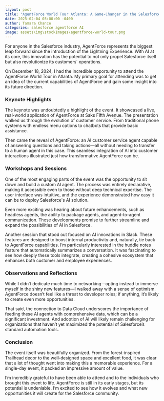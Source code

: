 ```yaml
---
layout: post
title: "AgentForce World Tour Atlanta: A Game-Changer in the Salesforce Ecosystem"
date: 2025-02-04 05:00:00 -0400
author: Tamara Chance
categories: salesforce agentforce AI
image: assets\img\stockImages\agentforce-world-tour.png
---
```

For anyone in the Salesforce industry, AgentForce represents the biggest leap forward since the introduction of the Lightning Experience. With AI at its core, this innovation has the potential to not only propel Salesforce itself but also revolutionize its customers' operations.

On December 18, 2024, I had the incredible opportunity to attend the AgentForce World Tour in Atlanta. My primary goal for attending was to get an idea of the current capabilities of AgentForce and gain some insight into its future direction.

### Keynote Highlights

The keynote was undoubtedly a highlight of the event. It showcased a live, real-world application of AgentForce at Saks Fifth Avenue. The presentation walked us through the evolution of customer service. From traditional phone systems with endless menu options to chatbots that provide basic assistance.

Then came the reveal of AgentForce: an AI customer service agent capable of answering questions and taking actions—all without needing to transfer to a human agent in this case. This seamless integration of AI into customer interactions illustrated just how transformative AgentForce can be.

### Workshops and Sessions

One of the most engaging parts of the event was the opportunity to sit down and build a custom AI agent. The process was entirely declarative, making it accessible even to those without deep technical expertise. The user interface was intuitive, and the experience demonstrated how easy it can be to deploy Salesforce's AI solution.

Even more exciting was hearing about future enhancements, such as headless agents, the ability to package agents, and agent-to-agent communication. These developments promise to further streamline and expand the possibilities of AI in Salesforce.

Another session that stood out focused on AI innovations in Slack. These features are designed to boost internal productivity and, naturally, tie back to AgentForce capabilities. I’m particularly interested in the huddle notes feature that automatically summarizes a conversation. It was fascinating to see how deeply these tools integrate, creating a cohesive ecosystem that enhances both customer and employee experiences.

### Observations and Reflections

While I didn’t dedicate much time to networking—opting instead to immerse myself in the shiny new features—I walked away with a sense of optimism. AgentForce doesn’t feel like a threat to developer roles; if anything, it’s likely to create even more opportunities.

That said, the connection to Data Cloud underscores the importance of feeding these AI agents with comprehensive data, which can be a significant investment. And adoption of AI will likely remain challenging for organizations that haven’t yet maximized the potential of Salesforce’s standard automation tools. 

### Conclusion

The event itself was beautifully organized. From the forest-inspired Trailhead decor to the well-designed space and excellent food, it was clear that a lot of thought went into making this a memorable experience. For a single-day event, it packed an impressive amount of value.

I’m incredibly grateful to have been able to attend and to the individuals who brought this event to life. AgentForce is still in its early stages, but its potential is undeniable. I’m excited to see how it evolves and what new opportunities it will create for the Salesforce community.